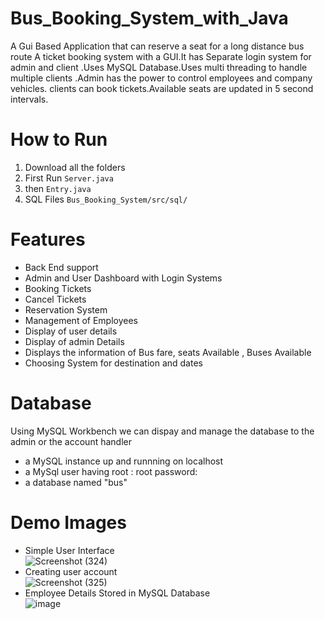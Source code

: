 # Bus_Booking_System_with_Java

A Gui Based Application that can reserve a seat for a long distance bus route
A ticket booking system with a GUI.It has Separate login system for admin and client .Uses MySQL Database.Uses multi threading to handle multiple clients .Admin has the power to control employees and company vehicles. clients can book tickets.Available seats are updated in 5 second intervals.

# How to Run
1. Download all the folders
1. First Run `Server.java`
2. then `Entry.java`
3. SQL Files `Bus_Booking_System/src/sql/`

# Features
* Back End support
* Admin and User Dashboard with Login Systems
* Booking Tickets
* Cancel Tickets
* Reservation System
* Management of Employees
* Display of user details
* Display of admin Details
* Displays the information of Bus fare, seats Available , Buses Available
* Choosing System for destination and dates

# Database
Using MySQL Workbench we can dispay and manage the database to the admin or the account handler

* a MySQL instance up and runnning on localhost
* a MySql user having root : root password:
* a database named "bus"

# Demo Images

* Simple User Interface<br>![Screenshot (324)](https://user-images.githubusercontent.com/82793670/166134584-a66fb916-9770-4bbf-bf74-8b1a6393f24f.png)
* Creating user account <br>![Screenshot (325)](https://user-images.githubusercontent.com/82793670/166134585-48569398-ce15-4f16-b5fb-0fdde75f4d66.png)
* Employee Details Stored in MySQL Database<br>
![image](https://user-images.githubusercontent.com/82793670/166134805-e878e134-3752-4f83-8900-53ce898bcba0.png)

